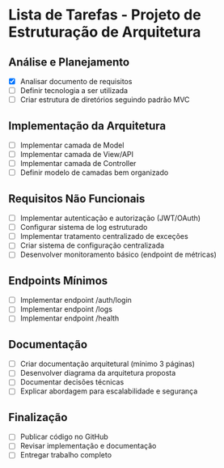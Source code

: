 # Lista de Tarefas - Projeto de Estruturação de Arquitetura

## Análise e Planejamento
- [x] Analisar documento de requisitos
- [ ] Definir tecnologia a ser utilizada
- [ ] Criar estrutura de diretórios seguindo padrão MVC

## Implementação da Arquitetura
- [ ] Implementar camada de Model
- [ ] Implementar camada de View/API
- [ ] Implementar camada de Controller
- [ ] Definir modelo de camadas bem organizado

## Requisitos Não Funcionais
- [ ] Implementar autenticação e autorização (JWT/OAuth)
- [ ] Configurar sistema de log estruturado
- [ ] Implementar tratamento centralizado de exceções
- [ ] Criar sistema de configuração centralizada
- [ ] Desenvolver monitoramento básico (endpoint de métricas)

## Endpoints Mínimos
- [ ] Implementar endpoint /auth/login
- [ ] Implementar endpoint /logs
- [ ] Implementar endpoint /health

## Documentação
- [ ] Criar documentação arquitetural (mínimo 3 páginas)
- [ ] Desenvolver diagrama da arquitetura proposta
- [ ] Documentar decisões técnicas
- [ ] Explicar abordagem para escalabilidade e segurança

## Finalização
- [ ] Publicar código no GitHub
- [ ] Revisar implementação e documentação
- [ ] Entregar trabalho completo
